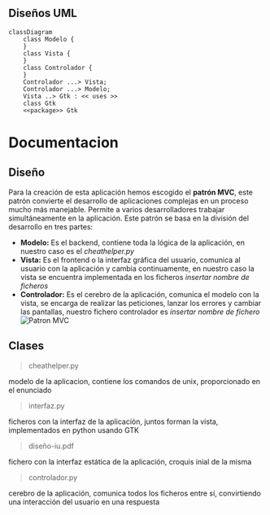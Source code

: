 ## Diseños UML
```mermaid
classDiagram
    class Modelo {
	}
	class Vista {
	}
	class Controlador {
	}
	Controlador ...> Vista;
	Controlador ...> Modelo;
	Vista ..> Gtk : << uses >>
	class Gtk
	<<package>> Gtk
```


# Documentacion
## Diseño
Para la creación de esta aplicación hemos escogido el **patrón MVC**, este patrón convierte el desarrollo de aplicaciones complejas en un proceso mucho más manejable. Permite a varios desarrolladores trabajar simultáneamente en la aplicación.
 Este patrón se basa en la división del desarrollo en tres partes:
- **Modelo:** Es el backend, contiene toda la lógica de la aplicación, en nuestro caso es el *cheathelper.py*
- **Vista:** Es el frontend o la interfaz gráfica del usuario, comunica al usuario con la aplicación y cambia continuamente, en nuestro caso la vista se encuentra implementada en los ficheros *insertar nombre de ficheros*
- **Controlador:** Es el cerebro de la aplicación, comunica el modelo con la vista, se encarga de realizar las peticiones, lanzar los errores y cambiar las pantallas, nuestro fichero controlador es *insertar nombre de fichero*
![Patron MVC](https://www.freecodecamp.org/espanol/news/content/images/size/w1600/2021/06/MVC3.png)
## Clases

> cheathelper.py
 
 modelo de la aplicacion, contiene los comandos de unix, proporcionado en el enunciado
 
> interfaz.py
 
  ficheros con la interfaz de la aplicación, juntos forman la vista, implementados en python usando GTK
  
> diseño-iu.pdf

 fichero con la interfaz estática de la aplicación, croquis inial de la misma
 
> controlador.py

 cerebro de la aplicación, comunica todos los ficheros entre sí, convirtiendo una interacción del usuario en una respuesta
